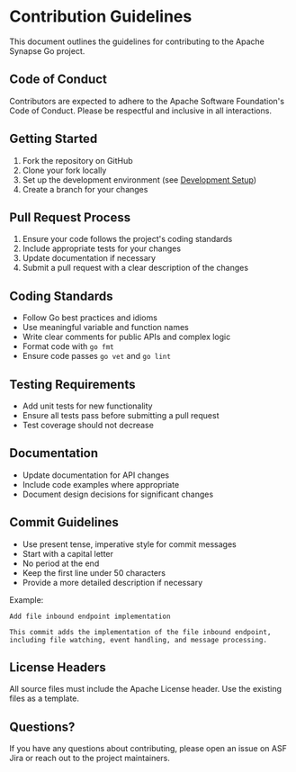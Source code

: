 # Contribution Guidelines

This document outlines the guidelines for contributing to the Apache Synapse Go project.

## Code of Conduct

Contributors are expected to adhere to the Apache Software Foundation's Code of Conduct. Please be respectful and inclusive in all interactions.

## Getting Started

1. Fork the repository on GitHub
2. Clone your fork locally
3. Set up the development environment (see [Development Setup](setup.md))
4. Create a branch for your changes

## Pull Request Process

1. Ensure your code follows the project's coding standards
2. Include appropriate tests for your changes
3. Update documentation if necessary
4. Submit a pull request with a clear description of the changes

## Coding Standards

- Follow Go best practices and idioms
- Use meaningful variable and function names
- Write clear comments for public APIs and complex logic
- Format code with `go fmt`
- Ensure code passes `go vet` and `go lint`

## Testing Requirements

- Add unit tests for new functionality
- Ensure all tests pass before submitting a pull request
- Test coverage should not decrease

## Documentation

- Update documentation for API changes
- Include code examples where appropriate
- Document design decisions for significant changes

## Commit Guidelines

- Use present tense, imperative style for commit messages
- Start with a capital letter
- No period at the end
- Keep the first line under 50 characters
- Provide a more detailed description if necessary

Example:
```
Add file inbound endpoint implementation

This commit adds the implementation of the file inbound endpoint,
including file watching, event handling, and message processing.
```

## License Headers

All source files must include the Apache License header. Use the existing files as a template.

## Questions?

If you have any questions about contributing, please open an issue on ASF Jira or reach out to the project maintainers.